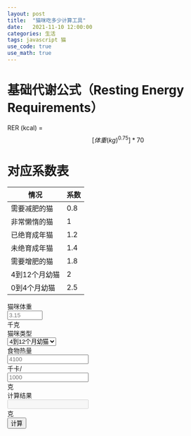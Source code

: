```yaml
---
layout: post
title:  "猫咪吃多少计算工具"
date:   2021-11-10 12:00:00
categories: 生活
tags: javascript 猫
use_code: true
use_math: true
---
```


# 基础代谢公式（Resting Energy Requirements）

RER (kcal) = $$[体重(kg)^0.75]*70$$

# 对应系数表

| 情况      | 系数 |
| ----------- | ----------- |
| 需要减肥的猫      | 0.8       |
| 非常懒惰的猫   | 1        |
| 已绝育成年猫   | 1.2        |
| 未绝育成年猫   | 1.4        |
| 需要增肥的猫   | 1.8        |
| 4到12个月幼猫   | 2        |
| 0到4个月幼猫   | 2.5        |

<div>
  <div class="form-group">
    <label for="input_weight" class="col-sm-2 control-label">猫咪体重</label>
    <div class="input-group col-sm-10">
      <input id="input_weight" type="number" placeholder="3.15" step="0.01" min="0" max="20" class="form-control">
      <div class="input-group-addon">千克</div>
    </div>
  </div>
  <div class="form-group">
    <label for="input_type" class="col-sm-2 control-label">猫咪类型</label>
    <div class="input-group col-sm-10">
      <select id="input_k" class="form-control">
        <option value="0.8">需要减肥的猫</option>
        <option value="1">非常懒惰的猫</option>
        <option value="1.2">已绝育成年猫</option>
        <option value="1.4">未绝育成年猫</option>
        <option value="1.8">需要增肥的猫</option>
        <option value="2" selected="selected">4到12个月幼猫</option>
        <option value="2.5">0到4个月幼猫</option>
      </select>
    </div>
  </div>
  <div class="form-group">
    <label class="col-sm-2 control-label">食物热量</label>
    <div class="input-group col-sm-10">
      <input type="number" class="form-control" id="input_fkcal" placeholder="4100">
      <div class="input-group-addon">千卡/</div>
      <input type="number" class="form-control" id="input_fweight" placeholder="1000">
      <div class="input-group-addon">克</div>
    </div>
  </div>
  <div class="form-group">
    <label for="result" class="col-sm-2 control-label">计算结果</label>
    <div class="input-group col-sm-10">
      <input id="result" class="form-control" disabled="disabled">
      <div class="input-group-addon">克</div>
    </div>
  </div>
  <div class="text-center">
    <button class="btn btn-default" onclick="Cal()">计算</button>
  </div>
</div>

<script type="text/javascript">
function Cal() {
  // RER (kcal) = [体重(kg)^0.75] x 70
  var catWeight = parseFloat(document.getElementById("input_weight").value);
  var catK = parseFloat(document.getElementById("input_k").value);
  // food kcal/g
  var foodKcal = parseInt(document.getElementById("input_fkcal").value);
  var foodUnit = parseInt(document.getElementById("input_fweight").value);
  var foodK = foodKcal/foodUnit;
  var result = (catWeight ** 0.75) * 70 * catK / foodK;
  document.getElementById("result").value = result;
</script>
